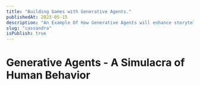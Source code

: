 ```yaml
---
title: "Building Games with Generative Agents."
publishedAt: 2023-05-15
description: "An Example Of How Generative Agents will enhance storytelling"
slug: "cassandra"
isPublish: true
---
```


# Generative Agents - A Simulacra of Human Behavior
